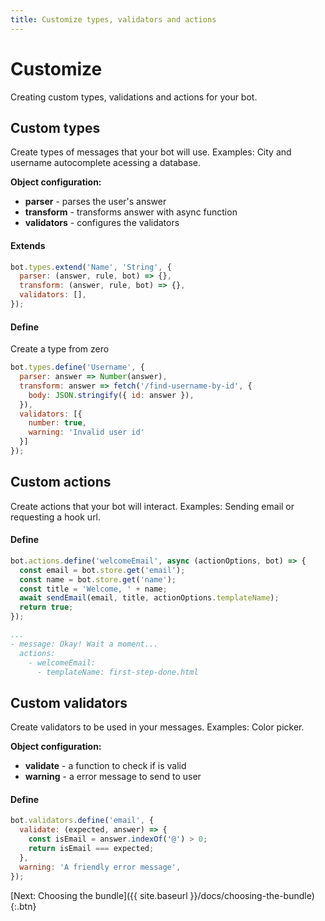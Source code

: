 ```yaml
---
title: Customize types, validators and actions
---
```


# Customize

Creating custom types, validations and actions for your bot.

## Custom types

Create types of messages that your bot will use. Examples: City and username autocomplete acessing a database.

**Object configuration:**

- **parser** - parses the user's answer
- **transform** - transforms answer with async function
- **validators** - configures the validators

#### Extends

```javascript
bot.types.extend('Name', 'String', {
  parser: (answer, rule, bot) => {},
  transform: (answer, rule, bot) => {},
  validators: [],
});
```

#### Define

Create a type from zero

```javascript
bot.types.define('Username', {
  parser: answer => Number(answer),
  transform: answer => fetch('/find-username-by-id', {
    body: JSON.stringify({ id: answer }),
  }),
  validators: [{
    number: true,
    warning: 'Invalid user id'
  }]
});
```

## Custom actions

Create actions that your bot will interact. Examples: Sending email or requesting a hook url.

#### Define

```javascript
bot.actions.define('welcomeEmail', async (actionOptions, bot) => {
  const email = bot.store.get('email');
  const name = bot.store.get('name');
  const title = 'Welcome, ' + name;
  await sendEmail(email, title, actionOptions.templateName);
  return true;
});
```

```yaml
...
- message: Okay! Wait a moment...
  actions:
    - welcomeEmail:
      - templateName: first-step-done.html
```

## Custom validators

Create validators to be used in your messages. Examples: Color picker.

**Object configuration:**

- **validate** - a function to check if is valid
- **warning** - a error message to send to user

#### Define

```javascript
bot.validators.define('email', {
  validate: (expected, answer) => {
    const isEmail = answer.indexOf('@') > 0;
    return isEmail === expected;
  },
  warning: 'A friendly error message',
});
```

[Next: Choosing the bundle]({{ site.baseurl }}/docs/choosing-the-bundle){:.btn}
